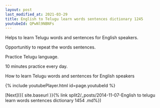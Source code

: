 ```yaml
---
layout: post
last_modified_at: 2021-03-29
title: English to Telugu learn words sentences dictionary 1245 
youtubeId: QPwNl9NBNFs
---
```

 
 
Helps to learn Telugu words and sentences for English speakers.

Opportunitiy to repeat the words sentences. 

Practice Telugu language. 
 
10 minutes practice every day. 
 
How to learn Telugu words and sentences for English speakers 
 
{% include youtubePlayer.html id=page.youtubeId %}
 
 
[Next]({{ site.baseurl }}{% link  split2/_posts/2014-11-07-English to telugu learn words sentences dictionary 1454 .md%})
 
